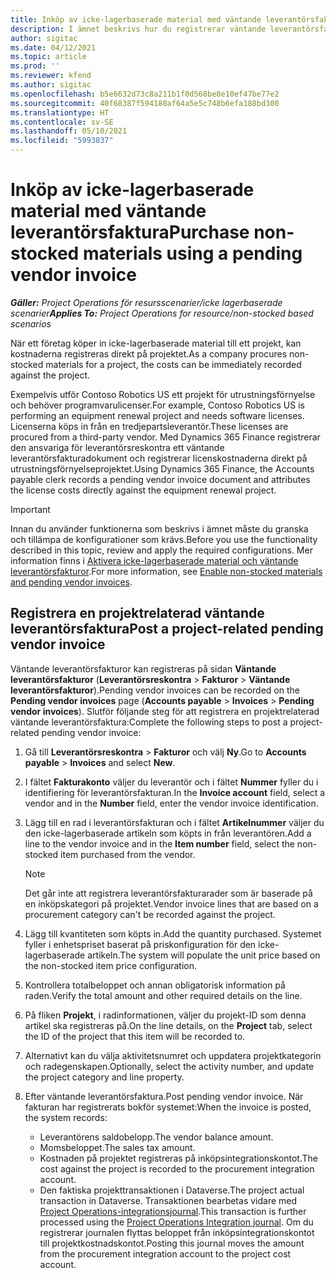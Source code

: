 ```yaml
---
title: Inköp av icke-lagerbaserade material med väntande leverantörsfaktura
description: I ämnet beskrivs hur du registrerar väntande leverantörsfakturor.
author: sigitac
ms.date: 04/12/2021
ms.topic: article
ms.prod: ''
ms.reviewer: kfend
ms.author: sigitac
ms.openlocfilehash: b5e6632d73c8a211b1f0d568be8e10ef47be77e2
ms.sourcegitcommit: 40f68387f594180af64a5e5c748b6efa188bd300
ms.translationtype: HT
ms.contentlocale: sv-SE
ms.lasthandoff: 05/10/2021
ms.locfileid: "5993837"
---
```

# <a name="purchase-non-stocked-materials-using-a-pending-vendor-invoice"></a><span data-ttu-id="9d3aa-103">Inköp av icke-lagerbaserade material med väntande leverantörsfaktura</span><span class="sxs-lookup"><span data-stu-id="9d3aa-103">Purchase non-stocked materials using a pending vendor invoice</span></span>

<span data-ttu-id="9d3aa-104">_**Gäller:** Project Operations för resursscenarier/icke lagerbaserade scenarier_</span><span class="sxs-lookup"><span data-stu-id="9d3aa-104">_**Applies To:** Project Operations for resource/non-stocked based scenarios_</span></span>

<span data-ttu-id="9d3aa-105">När ett företag köper in icke-lagerbaserade material till ett projekt, kan kostnaderna registreras direkt på projektet.</span><span class="sxs-lookup"><span data-stu-id="9d3aa-105">As a company procures non-stocked materials for a project, the costs can be immediately recorded against the project.</span></span> 

<span data-ttu-id="9d3aa-106">Exempelvis utför Contoso Robotics US ett projekt för utrustningsförnyelse och behöver programvarulicenser.</span><span class="sxs-lookup"><span data-stu-id="9d3aa-106">For example, Contoso Robotics US is performing an equipment renewal project and needs software licenses.</span></span> <span data-ttu-id="9d3aa-107">Licenserna köps in från en tredjepartsleverantör.</span><span class="sxs-lookup"><span data-stu-id="9d3aa-107">These licenses are procured from a third-party vendor.</span></span>  <span data-ttu-id="9d3aa-108">Med Dynamics 365 Finance registrerar den ansvariga för leverantörsreskontra ett väntande leverantörsfakturadokument och registrerar licenskostnaderna direkt på utrustningsförnyelseprojektet.</span><span class="sxs-lookup"><span data-stu-id="9d3aa-108">Using Dynamics 365 Finance, the Accounts payable clerk records a pending vendor invoice document and attributes the license costs directly against the equipment renewal project.</span></span> 

> [!IMPORTANT]
> <span data-ttu-id="9d3aa-109">Innan du använder funktionerna som beskrivs i ämnet måste du granska och tillämpa de konfigurationer som krävs.</span><span class="sxs-lookup"><span data-stu-id="9d3aa-109">Before you use the functionality described in this topic, review and apply the required configurations.</span></span> <span data-ttu-id="9d3aa-110">Mer information finns i [Aktivera icke-lagerbaserade material och väntande leverantörsfakturor](configure-materials-nonstocked.md).</span><span class="sxs-lookup"><span data-stu-id="9d3aa-110">For more information, see [Enable non-stocked materials and pending vendor invoices](configure-materials-nonstocked.md).</span></span> 

## <a name="post-a-project-related-pending-vendor-invoice"></a><span data-ttu-id="9d3aa-111">Registrera en projektrelaterad väntande leverantörsfaktura</span><span class="sxs-lookup"><span data-stu-id="9d3aa-111">Post a project-related pending vendor invoice</span></span> 

<span data-ttu-id="9d3aa-112">Väntande leverantörsfakturor kan registreras på sidan **Väntande leverantörsfakturor** (**Leverantörsreskontra** > **Fakturor** > **Väntande leverantörsfakturor**).</span><span class="sxs-lookup"><span data-stu-id="9d3aa-112">Pending vendor invoices can be recorded on the **Pending vendor invoices** page (**Accounts payable** > **Invoices** > **Pending vendor invoices**).</span></span> <span data-ttu-id="9d3aa-113">Slutför följande steg för att registrera en projektrelaterad väntande leverantörsfaktura:</span><span class="sxs-lookup"><span data-stu-id="9d3aa-113">Complete the following steps to post a project-related pending vendor invoice:</span></span>

1. <span data-ttu-id="9d3aa-114">Gå till **Leverantörsreskontra** > **Fakturor** och välj **Ny**.</span><span class="sxs-lookup"><span data-stu-id="9d3aa-114">Go to **Accounts payable** > **Invoices** and select **New**.</span></span> 
2. <span data-ttu-id="9d3aa-115">I fältet **Fakturakonto** väljer du leverantör och i fältet **Nummer** fyller du i identifiering för leverantörsfakturan.</span><span class="sxs-lookup"><span data-stu-id="9d3aa-115">In the **Invoice account** field, select a vendor and in the **Number** field, enter the vendor invoice identification.</span></span>
3. <span data-ttu-id="9d3aa-116">Lägg till en rad i leverantörsfakturan och i fältet **Artikelnummer** väljer du den icke-lagerbaserade artikeln som köpts in från leverantören.</span><span class="sxs-lookup"><span data-stu-id="9d3aa-116">Add a line to the vendor invoice and in the **Item number** field, select the non-stocked item purchased from the vendor.</span></span> 

    > [!NOTE]
    > <span data-ttu-id="9d3aa-117">Det går inte att registrera leverantörsfakturarader som är baserade på en inköpskategori på projektet.</span><span class="sxs-lookup"><span data-stu-id="9d3aa-117">Vendor invoice lines that are based on a procurement category can't be recorded against the project.</span></span> 
    
5. <span data-ttu-id="9d3aa-118">Lägg till kvantiteten som köpts in.</span><span class="sxs-lookup"><span data-stu-id="9d3aa-118">Add the quantity purchased.</span></span> <span data-ttu-id="9d3aa-119">Systemet fyller i enhetspriset baserat på priskonfiguration för den icke-lagerbaserade artikeln.</span><span class="sxs-lookup"><span data-stu-id="9d3aa-119">The system will populate the unit price based on the non-stocked item price configuration.</span></span> 
6. <span data-ttu-id="9d3aa-120">Kontrollera totalbeloppet och annan obligatorisk information på raden.</span><span class="sxs-lookup"><span data-stu-id="9d3aa-120">Verify the total amount and other required details on the line.</span></span>
7. <span data-ttu-id="9d3aa-121">På fliken **Projekt**, i radinformationen, väljer du projekt-ID som denna artikel ska registreras på.</span><span class="sxs-lookup"><span data-stu-id="9d3aa-121">On the line details, on the **Project** tab, select the ID of the project that this item will be recorded to.</span></span>
8. <span data-ttu-id="9d3aa-122">Alternativt kan du välja aktivitetsnumret och uppdatera projektkategorin och radegenskapen.</span><span class="sxs-lookup"><span data-stu-id="9d3aa-122">Optionally, select the activity number, and update the project category and line property.</span></span>
9. <span data-ttu-id="9d3aa-123">Efter väntande leverantörsfaktura.</span><span class="sxs-lookup"><span data-stu-id="9d3aa-123">Post pending vendor invoice.</span></span> <span data-ttu-id="9d3aa-124">När fakturan har registrerats bokför systemet:</span><span class="sxs-lookup"><span data-stu-id="9d3aa-124">When the invoice is posted, the system records:</span></span>
    
    - <span data-ttu-id="9d3aa-125">Leverantörens saldobelopp.</span><span class="sxs-lookup"><span data-stu-id="9d3aa-125">The vendor balance amount.</span></span>
    - <span data-ttu-id="9d3aa-126">Momsbeloppet.</span><span class="sxs-lookup"><span data-stu-id="9d3aa-126">The sales tax amount.</span></span>
    - <span data-ttu-id="9d3aa-127">Kostnaden på projektet registreras på inköpsintegrationskontot.</span><span class="sxs-lookup"><span data-stu-id="9d3aa-127">The cost against the project is recorded to the procurement integration account.</span></span>
    - <span data-ttu-id="9d3aa-128">Den faktiska projekttransaktionen i Dataverse.</span><span class="sxs-lookup"><span data-stu-id="9d3aa-128">The project actual transaction in Dataverse.</span></span> <span data-ttu-id="9d3aa-129">Transaktionen bearbetas vidare med [Project Operations-integrationsjournal](../project-accounting/project-operations-integration-journal.md).</span><span class="sxs-lookup"><span data-stu-id="9d3aa-129">This transaction is further processed using the [Project Operations Integration journal](../project-accounting/project-operations-integration-journal.md).</span></span> <span data-ttu-id="9d3aa-130">Om du registrerar journalen flyttas beloppet från inköpsintegrationskontot till projektkostnadskontot.</span><span class="sxs-lookup"><span data-stu-id="9d3aa-130">Posting this journal moves the amount from the procurement integration account to the project cost account.</span></span>
